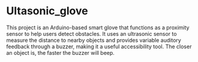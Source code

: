 # Ultasonic_glove
This project is an Arduino-based smart glove that functions as a proximity sensor to help users detect obstacles. It uses an ultrasonic sensor to measure the distance to nearby objects and provides variable auditory feedback through a buzzer, making it a useful accessibility tool. The closer an object is, the faster the buzzer will beep.
